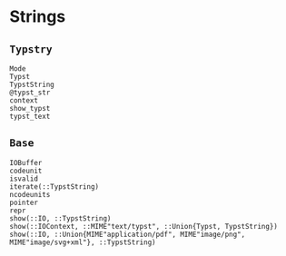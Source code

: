 
# Strings

## `Typstry`

```@docs
Mode
Typst
TypstString
@typst_str
context
show_typst
typst_text
```

## `Base`

```@docs
IOBuffer
codeunit
isvalid
iterate(::TypstString)
ncodeunits
pointer
repr
show(::IO, ::TypstString)
show(::IOContext, ::MIME"text/typst", ::Union{Typst, TypstString})
show(::IO, ::Union{MIME"application/pdf", MIME"image/png", MIME"image/svg+xml"}, ::TypstString)
```
